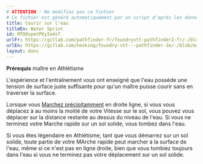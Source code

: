 ```yaml
---
# ATTENTION : Ne modifiez pas ce fichier
# Ce fichier est généré automatiquement par un script d'après les données du module Foundry VTT officiel et de sa traduction
title: Courir sur l'eau
titleEn: Water Sprint
id: MTO0spetPKyIa4sT
urlFr: https://gitlab.com/pathfinder-fr/foundryvtt-pathfinder2-fr/-/blob/master/data/feats/MTO0spetPKyIa4sT.htm
urlEn: https://gitlab.com/hooking/foundry-vtt---pathfinder-2e/-/blob/master/packs/data/feats.db/water-sprint.json
layout: dons
---
```

**Prérequis** maître en Athlétisme

L'expérience et l'entraînement vous ont enseigné que l'eau possède une tension de surface juste suffisante pour qu'un maître puisse courir sans en traverser la surface.

Lorsque vous [Marchez précipitamment](../actions/marcher-rapidement.html) en droite ligne, si vous vous déplacez à au moins la moitié de votre Vitesse sur le sol, vous pouvez vous déplacer sur la distance restante au dessus du niveau de l'eau. Si vous ne terminez votre Marche rapide sur un sol solide, vous tombez dans l'eau.

Si vous êtes légendaire en Athlétisme, tant que vous démarrez sur un sol solide, toute partie de votre MArche rapide peut marcher à la surface de l'eau, même si ce n'est pas en ligne droite, bien que vous tombiez toujours dans l'eau si vous ne terminez pas votre déplacement sur un sol solide.
